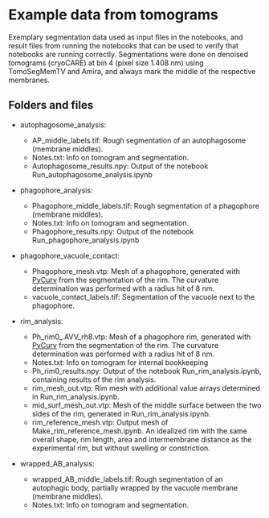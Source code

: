 # Example data from tomograms

Exemplary segmentation data used as input files in the notebooks, and result files from running the notebooks that can be used to verify that notebooks are running correctly. Segmentations were done on denoised tomograms (cryoCARE) at bin 4 (pixel size 1.408 nm) using TomoSegMemTV and Amira, and always mark the middle of the respective membranes.

## Folders and files
* autophagosome_analysis:
  * AP_middle_labels.tif: Rough segmentation of an autophagosome (membrane middles).
  * Notes.txt: Info on tomogram and segmentation.
  * Autophagosome_results.npy: Output of the notebook Run_autophagosome_analysis.ipynb


* phagophore_analysis:
  * Phagophore_middle_labels.tif: Rough segmentation of a phagophore (membrane middles).
  * Notes.txt: Info on tomogram and segmentation.
  * Phagophore_results.npy: Output of the notebook Run_phagophore_analysis.ipynb

* phagophore_vacuole_contact:
  * Phagophore_mesh.vtp: Mesh of a phagophore, generated with [PyCurv](https://github.com/kalemaria/pycurv) from the segmentation of the rim. The curvature determination was performed with a radius hit of 8 nm.
  * vacuole_contact_labels.tif: Segmentation of the vacuole next to the phagophore.

* rim_analysis:
  * Ph_rim0_.AVV_rh8.vtp: Mesh of a phagophore rim, generated with [PyCurv](https://github.com/kalemaria/pycurv) from the segmentation of the rim. The curvature determination was performed with a radius hit of 8 nm.
  * Notes.txt: Info on tomogram for internal bookkeeping
  * Ph_rim0_results.npy: Output of the notebook Run_rim_analysis.ipynb, containing results of the rim analysis.
  * rim_mesh_out.vtp: Rim mesh with additional value arrays determined in Run_rim_analysis.ipynb.
  * mid_surf_mesh_out.vtp: Mesh of the middle surface between the two sides of the rim, generated in Run_rim_analysis.ipynb.
  * rim_reference_mesh.vtp: Output mesh of Make_rim_reference_mesh.ipynb. An idealized rim with the same overall shape, rim length, area and intermembrane distance as the experimental rim, but without swelling or constriction.

* wrapped_AB_analysis:
  * wrapped_AB_middle_labels.tif: Rough segmentation of an autophagic body, partially wrapped by the vacuole membrane (membrane middles).
  * Notes.txt: Info on tomogram and segmentation.

